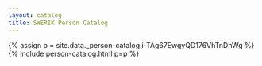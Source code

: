 ```yaml
---
layout: catalog
title: SWERIK Person Catalog
---
```

{% assign p = site.data._person-catalog.i-TAg67EwgyQD176VhTnDhWg %}
{% include person-catalog.html p=p %}

